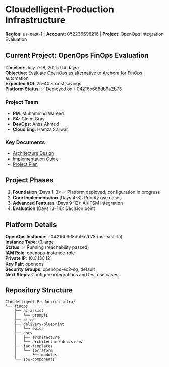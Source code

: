 # Cloudelligent-Production Infrastructure

**Region**: us-east-1 | **Account**: 052236698216 | **Project**: OpenOps Integration Evaluation

## Current Project: OpenOps FinOps Evaluation

**Timeline**: July 7-18, 2025 (14 days)  
**Objective**: Evaluate OpenOps as alternative to Archera for FinOps automation  
**Expected ROI**: 25-40% cost savings  
**Platform Status**: ✅ Deployed on i-04216b668db9a2b73  

### Project Team
- **PM**: Muhammad Waleed
- **SA**: Glenn Gray  
- **DevOps**: Anas Ahmed
- **Cloud Eng**: Hamza Sarwar

### Key Documents
- [Architecture Design](finops/docs/architecture/openops-architecture.md)
- [Implementation Guide](finops/delivery-blueprint/implementation-guide.md)
- [Project Plan](finops/delivery-blueprint/project-plan.md)

## Project Phases
1. **Foundation** (Days 1-3): ✅ Platform deployed, configuration in progress
2. **Core Implementation** (Days 4-8): Priority use cases
3. **Advanced Features** (Days 9-12): AI/ITSM integration
4. **Evaluation** (Days 13-14): Decision point

## Platform Details
**OpenOps Instance**: i-04216b668db9a2b73 (us-east-1a)  
**Instance Type**: t3.large  
**Status**: ✅ Running (reachability passed)  
**IAM Role**: openops-instance-role  
**Private IP**: 10.0.130.121  
**Key Pair**: openops  
**Security Groups**: openops-ec2-sg, default  
**Next Steps**: Configure integrations and test use cases

## Repository Structure
```
Cloudelligent-Production-infra/
└── finops
    ├── ai-assist
    │   └── prompts
    ├── ci-cd
    ├── delivery-blueprint
    │   └── epics
    ├── docs
    │   ├── architecture
    │   └── architecture-decisions
    ├── iac-templates
    │   └── terraform
    │       └── modules
    └── sow-components
```
